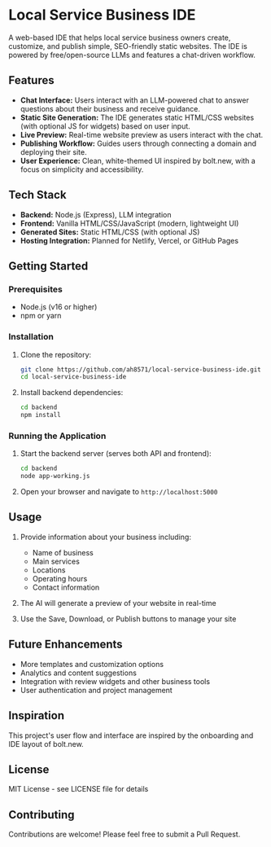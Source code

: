 # Local Service Business IDE

A web-based IDE that helps local service business owners create, customize, and publish simple, SEO-friendly static websites. The IDE is powered by free/open-source LLMs and features a chat-driven workflow.

## Features

- **Chat Interface:** Users interact with an LLM-powered chat to answer questions about their business and receive guidance.
- **Static Site Generation:** The IDE generates static HTML/CSS websites (with optional JS for widgets) based on user input.
- **Live Preview:** Real-time website preview as users interact with the chat.
- **Publishing Workflow:** Guides users through connecting a domain and deploying their site.
- **User Experience:** Clean, white-themed UI inspired by bolt.new, with a focus on simplicity and accessibility.

## Tech Stack

- **Backend:** Node.js (Express), LLM integration
- **Frontend:** Vanilla HTML/CSS/JavaScript (modern, lightweight UI)
- **Generated Sites:** Static HTML/CSS (with optional JS)
- **Hosting Integration:** Planned for Netlify, Vercel, or GitHub Pages

## Getting Started

### Prerequisites

- Node.js (v16 or higher)
- npm or yarn

### Installation

1. Clone the repository:
   ```bash
   git clone https://github.com/ah8571/local-service-business-ide.git
   cd local-service-business-ide
   ```

2. Install backend dependencies:
   ```bash
   cd backend
   npm install
   ```

### Running the Application

1. Start the backend server (serves both API and frontend):
   ```bash
   cd backend
   node app-working.js
   ```

2. Open your browser and navigate to `http://localhost:5000`

## Usage

1. Provide information about your business including:
   - Name of business
   - Main services
   - Locations
   - Operating hours
   - Contact information

2. The AI will generate a preview of your website in real-time
3. Use the Save, Download, or Publish buttons to manage your site

## Future Enhancements

- More templates and customization options
- Analytics and content suggestions
- Integration with review widgets and other business tools
- User authentication and project management

## Inspiration

This project's user flow and interface are inspired by the onboarding and IDE layout of bolt.new.

## License

MIT License - see LICENSE file for details

## Contributing

Contributions are welcome! Please feel free to submit a Pull Request.